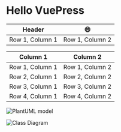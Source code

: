 # Hello VuePress
| Header                | :smile:                          |
| --------------------- | -------------------------- |
| Row 1, Column 1       | Row 1, Column 2            |

| Column 1        | Column 2         |
| --------------- | ---------------- |
| Row 1, Column 1 | Row 1, Column 2  |
| Row 2, Column 1 | Row 2, Column 2  |
| Row 3, Column 1 | Row 3, Column 2  |
| Row 4, Column 1 | Row 4, Column 2  |


![PlantUML model](http://www.plantuml.com/plantuml/png/SoWkIImgAStDuNBAJrBGjLDmpCbCJbMmKiX8pSd9vmBpGC90MQ2WUxw2OtbY9PT3QbuAI0y0)

![Class Diagram](https://camo.githubusercontent.com/9ac1176dcc2211de28363ecddf9a59251467657e/687474703a2f2f7777772e706c616e74756d6c2e636f6d2f706c616e74756d6c2f706e672f536f576b49496d6741537444754e42414a7242476a4c446d704362434a624d6d4b69583870536439766d4270474339304d513257557877324f746259395054335162754149307930)

